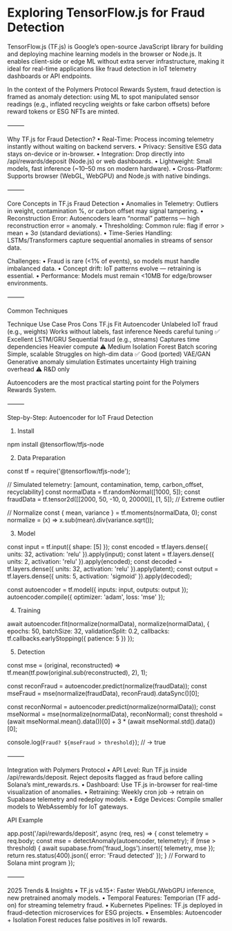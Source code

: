 # Exploring TensorFlow.js for Fraud Detection

TensorFlow.js (TF.js) is Google’s open-source JavaScript library for building and deploying machine learning models in the browser or Node.js. It enables client-side or edge ML without extra server infrastructure, making it ideal for real-time applications like fraud detection in IoT telemetry dashboards or API endpoints.

In the context of the Polymers Protocol Rewards System, fraud detection is framed as anomaly detection: using ML to spot manipulated sensor readings (e.g., inflated recycling weights or fake carbon offsets) before reward tokens or ESG NFTs are minted.

⸻

Why TF.js for Fraud Detection?
	•	Real-Time: Process incoming telemetry instantly without waiting on backend servers.
	•	Privacy: Sensitive ESG data stays on-device or in-browser.
	•	Integration: Drop directly into /api/rewards/deposit (Node.js) or web dashboards.
	•	Lightweight: Small models, fast inference (~10–50 ms on modern hardware).
	•	Cross-Platform: Supports browser (WebGL, WebGPU) and Node.js with native bindings.

⸻

Core Concepts in TF.js Fraud Detection
	•	Anomalies in Telemetry: Outliers in weight, contamination %, or carbon offset may signal tampering.
	•	Reconstruction Error: Autoencoders learn “normal” patterns — high reconstruction error = anomaly.
	•	Thresholding: Common rule: flag if error > mean + 3σ (standard deviations).
	•	Time-Series Handling: LSTMs/Transformers capture sequential anomalies in streams of sensor data.

Challenges:
	•	Fraud is rare (<1% of events), so models must handle imbalanced data.
	•	Concept drift: IoT patterns evolve — retraining is essential.
	•	Performance: Models must remain <10MB for edge/browser environments.

⸻

Common Techniques

Technique	Use Case	Pros	Cons	TF.js Fit
Autoencoder	Unlabeled IoT fraud (e.g., weights)	Works without labels, fast inference	Needs careful tuning	✅ Excellent
LSTM/GRU	Sequential fraud (e.g., streams)	Captures time dependencies	Heavier compute	⚠️ Medium
Isolation Forest	Batch scoring	Simple, scalable	Struggles on high-dim data	✅ Good (ported)
VAE/GAN	Generative anomaly simulation	Estimates uncertainty	High training overhead	⚠️ R&D only

Autoencoders are the most practical starting point for the Polymers Rewards System.

⸻

Step-by-Step: Autoencoder for IoT Fraud Detection

1. Install

npm install @tensorflow/tfjs-node

2. Data Preparation

const tf = require('@tensorflow/tfjs-node');

// Simulated telemetry: [amount, contamination, temp, carbon_offset, recyclability]
const normalData = tf.randomNormal([1000, 5]); 
const fraudData = tf.tensor2d([[2000, 50, -10, 0, 20000]], [1, 5]); // Extreme outlier

// Normalize
const { mean, variance } = tf.moments(normalData, 0);
const normalize = (x) => x.sub(mean).div(variance.sqrt());

3. Model

const input = tf.input({ shape: [5] });
const encoded = tf.layers.dense({ units: 32, activation: 'relu' }).apply(input);
const latent = tf.layers.dense({ units: 2, activation: 'relu' }).apply(encoded);
const decoded = tf.layers.dense({ units: 32, activation: 'relu' }).apply(latent);
const output = tf.layers.dense({ units: 5, activation: 'sigmoid' }).apply(decoded);

const autoencoder = tf.model({ inputs: input, outputs: output });
autoencoder.compile({ optimizer: 'adam', loss: 'mse' });

4. Training

await autoencoder.fit(normalize(normalData), normalize(normalData), {
  epochs: 50,
  batchSize: 32,
  validationSplit: 0.2,
  callbacks: tf.callbacks.earlyStopping({ patience: 5 })
});

5. Detection

const mse = (original, reconstructed) => 
  tf.mean(tf.pow(original.sub(reconstructed), 2), 1);

const reconFraud = autoencoder.predict(normalize(fraudData));
const mseFraud = mse(normalize(fraudData), reconFraud).dataSync()[0];

const reconNormal = autoencoder.predict(normalize(normalData));
const mseNormal = mse(normalize(normalData), reconNormal);
const threshold = (await mseNormal.mean().data())[0] + 
                  3 * (await mseNormal.std().data())[0];

console.log(`Fraud? ${mseFraud > threshold}`); // → true


⸻

Integration with Polymers Protocol
	•	API Level: Run TF.js inside /api/rewards/deposit. Reject deposits flagged as fraud before calling Solana’s mint_rewards.rs.
	•	Dashboard: Use TF.js in-browser for real-time visualization of anomalies.
	•	Retraining: Weekly cron job → retrain on Supabase telemetry and redeploy models.
	•	Edge Devices: Compile smaller models to WebAssembly for IoT gateways.

API Example

app.post('/api/rewards/deposit', async (req, res) => {
  const telemetry = req.body;
  const mse = detectAnomaly(autoencoder, telemetry);
  if (mse > threshold) {
    await supabase.from('fraud_logs').insert({ telemetry, mse });
    return res.status(400).json({ error: 'Fraud detected' });
  }
  // Forward to Solana mint program
});


⸻

2025 Trends & Insights
	•	TF.js v4.15+: Faster WebGL/WebGPU inference, new pretrained anomaly models.
	•	Temporal Features: Temporian (TF add-on) for streaming telemetry fraud.
	•	Kubernetes Pipelines: TF.js deployed in fraud-detection microservices for ESG projects.
	•	Ensembles: Autoencoder + Isolation Forest reduces false positives in IoT rewards.
